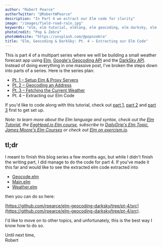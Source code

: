```yaml
---
author: "Robert Pearce"
authorTwitter: "@RobertWPearce"
description: "In Part 4 we ectract our Elm code for clarity"
image: "/images/field-road-rain.jpg"
keywords: "elm, elm tutorial, elmlang, elm geocoding, elm darksky, elm weather, elm functional programming"
photoCredit: "Pop & Zebra"
photoWebsite: "https://unsplash.com/@popnzebra"
title: "Elm, Geocoding & DarkSky: Pt. 4 – Extracting our Elm Code"
---
```


This is part 4 of a multipart series where we will be building a small weather forecast app using [Elm](http://elm-lang.org/), [Google's Geocoding API](https://developers.google.com/maps/documentation/geocoding/start) and the [DarkSky API](https://darksky.net/dev/). Instead of doing everything in one massive post, I've broken the steps down into parts of a series. Here is the series plan:

* [Pt. 1 – Setup Elm & Proxy Servers](/blog/elm-geocoding-and-darksky-pt-1-setup-elm-and-proxy-servers.html)
* [Pt. 2 – Geocoding an Address](/blog/elm-geocoding-and-darksky-pt-2-geocoding-an-address.html)
* [Pt. 3 – Fetching the Current Weather](/blog/elm-geocoding-and-darksky-pt-3-fetching-the-current-weather.html)
* Pt. 4 – Extracting our Elm Code

If you'd like to code along with this tutorial, check out [part 1](/blog/elm-geocoding-and-darksky-pt-1-setup-elm-and-proxy-servers.html), [part 2](/blog/elm-geocoding-and-darksky-pt-2-fetching-the-current-weather.html) and [part 3](/blog/elm-geocoding-and-darksky-pt-3-fetching-the-current-weather.html) first to get set up.

_Note: to learn more about the Elm language and syntax, check out the [Elm Tutorial](https://www.elm-tutorial.org/en/), the [EggHead.io Elm course](https://egghead.io/courses/start-using-elm-to-build-web-applications), subscribe to [DailyDrip's Elm Topic](https://www.dailydrip.com/topics/elm), [James Moore's Elm Courses](http://courses.knowthen.com) or check out [Elm on exercism.io](http://exercism.io/languages/elm/about)._

## tl;dr
I meant to finish this blog series a few months ago, but while I didn't finish the writing part, I did manage to do the code for part 4.
If you've made it this far and would like to see the extracted elm code extracted into

* [Geocode.elm](https://github.com/rpearce/elm-geocoding-darksky/blob/pt-4/src/Geocode.elm)
* [Main.elm](https://github.com/rpearce/elm-geocoding-darksky/blob/pt-4/src/Main.elm)
* [Weather.elm](https://github.com/rpearce/elm-geocoding-darksky/blob/pt-4/src/Weather.elm)

then you can do so here:

[https://github.com/rpearce/elm-geocoding-darksky/tree/pt-4/src](https://github.com/rpearce/elm-geocoding-darksky/tree/pt-4/src).

I'd like to move on to other topics, and unfortunately, this is the best way I know how to do so.

Until next time,
<br>
Robert
